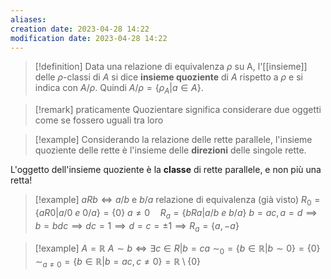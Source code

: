 ```yaml
---
aliases: 
creation date: 2023-04-28 14:22
modification date: 2023-04-28 14:22
---
```


> [!definition]
> Data una relazione di equivalenza $\rho$ su A, l'[[insieme]] delle $\rho$-classi di $A$ si dice **insieme quoziente** di $A$ rispetto a $\rho$ e si indica con $A / \rho$. Quindi $A / \rho = \{ \rho_{A} | a \in A \}$.

>[!remark] praticamente
>Quozientare significa considerare due oggetti come se fossero uguali tra loro


>[!example]
>Considerando la relazione delle rette parallele, l'insieme quoziente delle rette è l'insieme delle **direzioni** delle singole rette. 

L'oggetto dell'insieme quoziente è la **classe** di rette parallele, e non più una retta!

>[!example]
>$a R b \iff a /b$ e $b / a$ relazione di equivalenza (già visto)
>$R_{0} = \{ a R 0 | a / 0\ e\ 0 / a \} = \{ 0 \}$
>$a \neq 0\quad R_{a} = \{  b R a | a / b\ e\ b/a \}$
>$b = ac, a = d \implies b = bdc \implies dc = 1 \implies d = c = \pm1\implies R_{a} = \{ a, -a \}$ 

>[!example]
>$A = \mathbb{R}$
>$A \sim b \iff \exists c \in R | b = ca$
> $\sim_{0} = \{ b \in \mathbb{R} | b \sim 0 \}= \{ 0 \}$
> $\sim_{a \neq 0} = \{ b \in \mathbb{R} | b = ac, c \neq 0 \} = \mathbb{R} \setminus \{ 0 \}$

